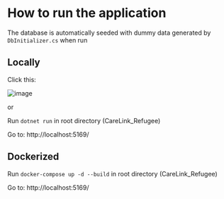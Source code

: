 # How to run the application
The database is automatically seeded with dummy data generated by 
```DbInitializer.cs```
when run

## Locally
Click this:

![image](https://github.com/user-attachments/assets/61df64d0-0ccf-49fd-bed3-d32aa9011209)

or

Run ```dotnet run``` in root directory (CareLink_Refugee)

Go to:
http://localhost:5169/
## Dockerized
Run ```docker-compose up -d --build``` in root directory (CareLink_Refugee)

Go to:
http://localhost:5169/
